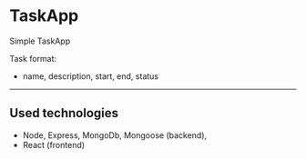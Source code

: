# TaskApp  
Simple TaskApp  

Task format:  
- name, description, start, end, status
___
## Used technologies  
- Node, Express, MongoDb, Mongoose (backend),  
- React (frontend)
